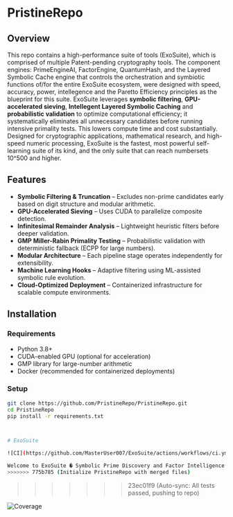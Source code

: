 
# PristineRepo

## Overview

This repo contains a high-performance suite of tools (ExoSuite), which is comprised of multiple Patent-pending cryptography tools. The component engines: PrimeEngineAI, FactorEngine, QuantumHash, and the Layered Symbolic Cache engine that controls the orchestration and symbiotic functions of/for the entire ExoSuite ecosystem, were designed with speed, accuracy, power, intellegence and the Paretto Efficiency principles as the blueprint for this suite. ExoSuite leverages **symbolic filtering**, **GPU-accelerated sieving**, **Intellegent Layered Symbolic Caching** and **probabilistic validation** to optimize computational efficiency; it systematically eliminates all unnecessary candidates before running intensive primality tests. This lowers compute time and cost substantially. Designed for cryptographic applications, mathematical research, and high-speed numeric processing, ExoSuite is the fastest, most powerful self-learning suite of its kind, and the only suite that can reach numbersets 10^500 and higher.

## Features

- **Symbolic Filtering & Truncation** – Excludes non-prime candidates early based on digit structure and modular arithmetic.
- **GPU-Accelerated Sieving** – Uses CUDA to parallelize composite detection.
- **Infinitesimal Remainder Analysis** – Lightweight heuristic filters before deeper validation.
- **GMP Miller-Rabin Primality Testing** – Probabilistic validation with deterministic fallback (ECPP for large numbers).
- **Modular Architecture** – Each pipeline stage operates independently for extensibility.
- **Machine Learning Hooks** – Adaptive filtering using ML-assisted symbolic rule evolution.
- **Cloud-Optimized Deployment** – Containerized infrastructure for scalable compute environments.

## Installation

### Requirements

- Python 3.8+
- CUDA-enabled GPU (optional for acceleration)
- GMP library for large-number arithmetic
- Docker (recommended for containerized deployments)

### Setup

```sh
git clone https://github.com/PristineRepo/PristineRepo.git
cd PristineRepo
pip install -r requirements.txt



# ExoSuite

![CI](https://github.com/MasterUser007/ExoSuite/actions/workflows/ci.yml/badge.svg)

Welcome to ExoSuite � Symbolic Prime Discovery and Factor Intelligence Suite.
>>>>>>> 775b785 (Initialize PristineRepo with merged files)

```
>>>>>>> 23ec01f9 (Auto-sync: All tests passed, pushing to repo)

![Coverage](https://codecov.io/gh/MasterUser007/PristineRepo/branch/main/graph/badge.svg)
